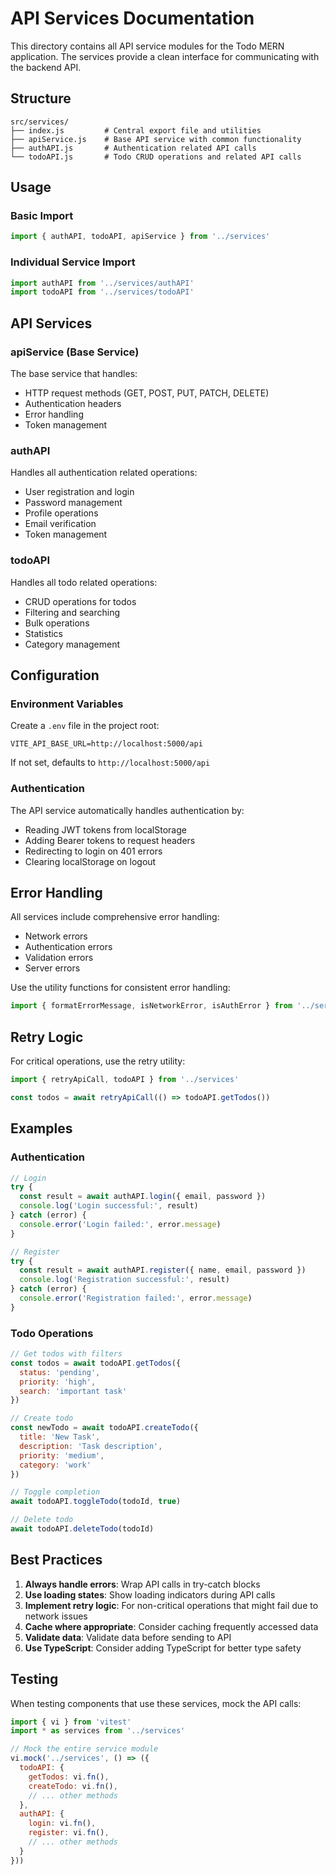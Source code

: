 # API Services Documentation

This directory contains all API service modules for the Todo MERN application. The services provide a clean interface for communicating with the backend API.

## Structure

```
src/services/
├── index.js         # Central export file and utilities
├── apiService.js    # Base API service with common functionality
├── authAPI.js       # Authentication related API calls
└── todoAPI.js       # Todo CRUD operations and related API calls
```

## Usage

### Basic Import
```javascript
import { authAPI, todoAPI, apiService } from '../services'
```

### Individual Service Import
```javascript
import authAPI from '../services/authAPI'
import todoAPI from '../services/todoAPI'
```

## API Services

### apiService (Base Service)
The base service that handles:
- HTTP request methods (GET, POST, PUT, PATCH, DELETE)
- Authentication headers
- Error handling
- Token management

### authAPI
Handles all authentication related operations:
- User registration and login
- Password management
- Profile operations
- Email verification
- Token management

### todoAPI
Handles all todo related operations:
- CRUD operations for todos
- Filtering and searching
- Bulk operations
- Statistics
- Category management

## Configuration

### Environment Variables
Create a `.env` file in the project root:

```env
VITE_API_BASE_URL=http://localhost:5000/api
```

If not set, defaults to `http://localhost:5000/api`

### Authentication
The API service automatically handles authentication by:
- Reading JWT tokens from localStorage
- Adding Bearer tokens to request headers
- Redirecting to login on 401 errors
- Clearing localStorage on logout

## Error Handling

All services include comprehensive error handling:
- Network errors
- Authentication errors
- Validation errors
- Server errors

Use the utility functions for consistent error handling:
```javascript
import { formatErrorMessage, isNetworkError, isAuthError } from '../services'
```

## Retry Logic

For critical operations, use the retry utility:
```javascript
import { retryApiCall, todoAPI } from '../services'

const todos = await retryApiCall(() => todoAPI.getTodos())
```

## Examples

### Authentication
```javascript
// Login
try {
  const result = await authAPI.login({ email, password })
  console.log('Login successful:', result)
} catch (error) {
  console.error('Login failed:', error.message)
}

// Register
try {
  const result = await authAPI.register({ name, email, password })
  console.log('Registration successful:', result)
} catch (error) {
  console.error('Registration failed:', error.message)
}
```

### Todo Operations
```javascript
// Get todos with filters
const todos = await todoAPI.getTodos({
  status: 'pending',
  priority: 'high',
  search: 'important task'
})

// Create todo
const newTodo = await todoAPI.createTodo({
  title: 'New Task',
  description: 'Task description',
  priority: 'medium',
  category: 'work'
})

// Toggle completion
await todoAPI.toggleTodo(todoId, true)

// Delete todo
await todoAPI.deleteTodo(todoId)
```

## Best Practices

1. **Always handle errors**: Wrap API calls in try-catch blocks
2. **Use loading states**: Show loading indicators during API calls
3. **Implement retry logic**: For non-critical operations that might fail due to network issues
4. **Cache where appropriate**: Consider caching frequently accessed data
5. **Validate data**: Validate data before sending to API
6. **Use TypeScript**: Consider adding TypeScript for better type safety

## Testing

When testing components that use these services, mock the API calls:

```javascript
import { vi } from 'vitest'
import * as services from '../services'

// Mock the entire service module
vi.mock('../services', () => ({
  todoAPI: {
    getTodos: vi.fn(),
    createTodo: vi.fn(),
    // ... other methods
  },
  authAPI: {
    login: vi.fn(),
    register: vi.fn(),
    // ... other methods
  }
}))
```
